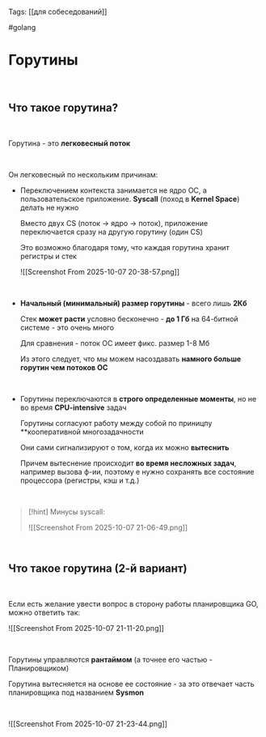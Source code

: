 Tags: [[для собеседований]]

#golang 



# Горутины


&emsp;

## Что такое горутина?


&emsp;

Горутина - это **легковесный поток**

&emsp;

Он легковесный по нескольким причинам:

- Переключением контекста занимается не ядро ОС, а пользовательское приложение. **Syscall** (поход в **Kernel Space**) делать не нужно
  
	Вместо двух CS (поток -> ядро -> поток), приложение переключается сразу на другую горутину (один CS)
	
	Это возможно благодаря тому, что каждая горутина хранит регистры и стек
	
	![[Screenshot From 2025-10-07 20-38-57.png]]

&emsp;

- **Начальный (минимальный) размер горутины** - всего лишь **2Кб**
  
	Стек **может расти** условно бесконечно - **до 1 Гб** на 64-битной системе - это очень много  
	
	Для сравнения - поток ОС имеет фикс. размер 1-8 Мб
	
	Из этого следует, что мы можем насоздавать **намного больше горутин чем потоков ОС**
  
&emsp;
  
- Горутины переключаются в  **строго определенные моменты**, но не во время **CPU-intensive** задач
  
	Горутины согласуют работу между собой по приницпу **кооперативной 
	многозадачности
	
	Они сами сигнализируют о том, когда их можно **вытеснить**
	
	Причем вытеснение происходит **во время несложных задач**, например вызова ф-ии, поэтому е нужно сохранять все состояние процессора (регистры, кэш и т.д.)

&emsp;

> [!hint] 
> Минусы syscall:
> 
> ![[Screenshot From 2025-10-07 21-06-49.png]] 

&emsp;
## Что такое горутина (2-й вариант)

&emsp;

Если есть желание увести вопрос в сторону работы планировщика GO, можно ответить так:

![[Screenshot From 2025-10-07 21-11-20.png]]

&emsp;

Горутины управляются **рантаймом** (а точнее его частью - Планировщиком)

Горутина вытесняется на основе ее состояние - за это отвечает часть планировщика под названием **Sysmon**

&emsp;

![[Screenshot From 2025-10-07 21-23-44.png]]




